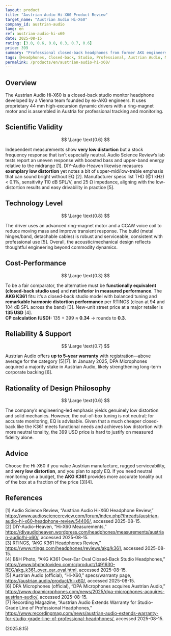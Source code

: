 ```yaml
---
layout: product
title: "Austrian Audio Hi-X60 Product Review"
target_name: "Austrian Audio Hi-X60"
company_id: austrian-audio
lang: en
ref: austrian-audio-hi-x60
date: 2025-08-15
rating: [3.0, 0.6, 0.8, 0.3, 0.7, 0.6]
price: 399
summary: "Professional closed-back headphones from former AKG engineers featuring advanced ring-magnet drivers; extremely low distortion but uneven stock tuning. Cost-performance is weak at 399 USD versus cheaper, measurement-comparable closed-back monitors such as AKG K361 (135 USD)."
tags: [Headphones, Closed-back, Studio, Professional, Austrian Audio, Monitoring]
permalink: /products/en/austrian-audio-hi-x60/
---
```


## Overview

The Austrian Audio Hi-X60 is a closed-back studio monitor headphone developed by a Vienna team founded by ex-AKG engineers. It uses proprietary 44 mm high-excursion dynamic drivers with a ring-magnet motor and is assembled in Austria for professional tracking and monitoring.

## Scientific Validity

$$ \Large \text{0.6} $$

Independent measurements show **very low distortion** but a stock frequency response that isn’t especially neutral. Audio Science Review’s lab tests report an uneven response with boosted bass and upper-band energy relative to the midrange [1]. DIY-Audio-Heaven likewise measures **exemplary low distortion** yet notes a bit of upper-mid/low-treble emphasis that can sound bright without EQ [2]. Manufacturer specs list THD (@1 kHz) < 0.1%, sensitivity 110 dB SPL/V, and 25 Ω impedance, aligning with the low-distortion results and easy drivability in practice [5].

## Technology Level

$$ \Large \text{0.8} $$

The driver uses an advanced ring-magnet motor and a CCAW voice coil to reduce moving mass and improve transient response. The build (metal hinges/band, detachable cables) is robust and serviceable, consistent with professional use [5]. Overall, the acoustic/mechanical design reflects thoughtful engineering beyond commodity dynamics.

## Cost-Performance

$$ \Large \text{0.3} $$

To be a fair comparator, the alternative must be **functionally equivalent (closed-back studio use)** and **not inferior in measured performance**. The **AKG K361** fits: it’s a closed-back studio model with balanced tuning and **remarkable harmonic distortion performance** per RTINGS (clean at 94 and 104 dB SPL across the band) [3]. New-unit street price at a major retailer is **135 USD** [4].  
**CP calculation (USD):** 135 ÷ 399 ≈ **0.34** → rounds to **0.3**.

## Reliability & Support

$$ \Large \text{0.7} $$

Austrian Audio offers **up to 5-year warranty** with registration—above average for the category [5][7]. In January 2025, DPA Microphones acquired a majority stake in Austrian Audio, likely strengthening long-term corporate backing [6].

## Rationality of Design Philosophy

$$ \Large \text{0.6} $$

The company’s engineering-led emphasis yields genuinely low distortion and solid mechanics. However, the out-of-box tuning is not neutral; for accurate monitoring, EQ is advisable. Given that a much cheaper closed-back like the K361 meets functional needs and achieves low distortion with more neutral tonality, the 399 USD price is hard to justify on measured fidelity alone.

## Advice

Choose the Hi-X60 if you value Austrian manufacture, rugged serviceability, and **very low distortion**, and you plan to apply EQ. If you need neutral monitoring on a budget, the **AKG K361** provides more accurate tonality out of the box at a fraction of the price [3][4].

## References

[1] Audio Science Review, “Austrian Audio Hi-X60 Headphone Review,” https://www.audiosciencereview.com/forum/index.php?threads/austrian-audio-hi-x60-headphone-review.54406/, accessed 2025-08-15.  
[2] DIY-Audio-Heaven, “Hi-X60 Measurements,” https://diyaudioheaven.wordpress.com/headphones/measurements/austrian-audio/hi-x60/, accessed 2025-08-15.  
[3] RTINGS, “AKG K361 Headphones Review,” https://www.rtings.com/headphones/reviews/akg/k361, accessed 2025-08-15.  
[4] B&H Photo, “AKG K361 Over-Ear Oval Closed-Back Studio Headphones,” https://www.bhphotovideo.com/c/product/1491630-REG/akg_k361_over_ear_oval.html, accessed 2025-08-15.  
[5] Austrian Audio (official), “Hi-X60,” specs/warranty page, https://austrian.audio/product/hi-x60/, accessed 2025-08-15.  
[6] DPA Microphones (official), “DPA Microphones acquires Austrian Audio,” https://www.dpamicrophones.com/news/2025/dpa-microphones-acquires-austrian-audio/, accessed 2025-08-15.  
[7] Recording Magazine, “Austrian Audio Extends Warranty for Studio-Grade Line of Professional Headphones,” https://www.recordingmag.com/news/austrian-audio-extends-warranty-for-studio-grade-line-of-professional-headphones/, accessed 2025-08-15.

(2025.8.15)

